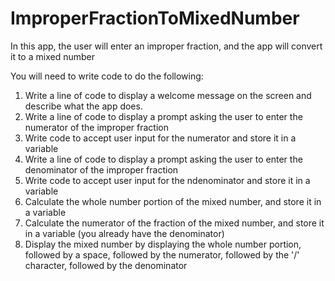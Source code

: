# ImproperFractionToMixedNumber
In this app, the user will enter an improper fraction, and the app will convert it to a mixed number

You will need to write code to do the following:
1) Write a line of code to display a welcome message on the screen and describe what the app does.
2) Write a line of code to display a prompt asking the user to enter the numerator of the improper fraction
3) Write code to accept user input for the numerator and store it in a variable
4) Write a line of code to display a prompt asking the user to enter the denominator of the improper fraction
5) Write code to accept user input for the ndenominator and store it in a variable
6) Calculate the whole number portion of the mixed number, and store it in a variable
7) Calculate the numerator of the fraction of the mixed number, and store it in a variable
(you already have the denominator)
8) Display the mixed number by displaying the whole number portion, followed by a space, followed by the numerator, followed by the '/' character, followed by the denominator
